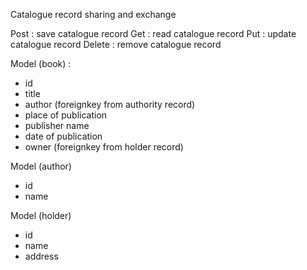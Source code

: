 Catalogue record sharing and exchange

Post : save catalogue record
Get : read catalogue record
Put : update catalogue record
Delete : remove catalogue record

Model (book) :
- id
- title
- author (foreignkey from authority record)
- place of publication
- publisher name
- date of publication
- owner (foreignkey from holder record)

Model (author)
- id
- name

Model (holder)
- id
- name
- address
